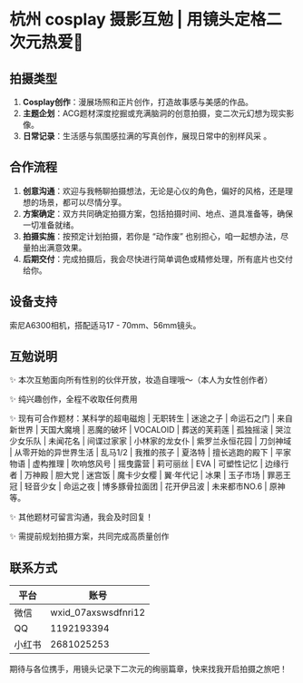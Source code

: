 # 杭州 cosplay 摄影互勉 | 用镜头定格二次元热爱📸

## 拍摄类型
1. **Cosplay创作**：漫展场照和正片创作，打造故事感与美感的作品。
2. **主题企划**：ACG题材深度挖掘或充满脑洞的创意拍摄，变二次元幻想为现实影像。
3. **日常记录**：生活感与氛围感拉满的写真创作，展现日常中的别样风采 。

## 合作流程
1. **创意沟通**：欢迎与我畅聊拍摄想法，无论是心仪的角色，偏好的风格，还是理想的场景，都可以尽情分享。
2. **方案确定**：双方共同确定拍摄方案，包括拍摄时间、地点、道具准备等，确保一切准备就绪。
3. **拍摄实施**：按预定计划拍摄，若你是 “动作废” 也别担心，咱一起想办法，尽量拍出满意效果。
4. **后期交付**：完成拍摄后，我会尽快进行简单调色或精修处理，所有底片也交付给你。

## 设备支持
索尼A6300相机，搭配适马17 - 70mm、56mm镜头。

## 互勉说明
✨ 本次互勉面向所有性别的伙伴开放，妆造自理哦～（本人为女性创作者）

✨ 纯兴趣创作，全程不收取任何费用

✨ 现有可合作题材：某科学的超电磁炮 | 无职转生 | 迷途之子 | 命运石之门 | 来自新世界 | 天国大魔境 | 恶魔的破坏 | VOCALOID | 葬送的芙莉莲 | 孤独摇滚 | 哭泣少女乐队 | 未闻花名 | 间谍过家家 | 小林家的龙女仆 | 紫罗兰永恒花园 | 刀剑神域 | 从零开始的异世界生活 | 乱马1/2 | 我推的孩子 | 夏洛特 | 擅长逃跑的殿下 | 平家物语 | 虚构推理 | 吹响悠风号 | 摇曳露营 | 莉可丽丝 | EVA | 可塑性记忆 | 边缘行者 | 万神殿 | 胆大党 | 迷宫饭 | 魔卡少女樱 | 翼·年代记 | 冰果 | 玉子市场 | 罪恶王冠 | 轻音少女 | 命运之夜 | 博多豚骨拉面团 | 花开伊吕波 | 未来都市NO.6 | 原神 等。

✨ 其他题材可留言沟通，我会及时回复！

✨ 需提前规划拍摄方案，共同完成高质量创作

## 联系方式
|平台|账号|
|----|----|
|微信|wxid_07axswsdfnri12|
|QQ|1192193394|
|小红书|2681025253|

期待与各位携手，用镜头记录下二次元的绚丽篇章，快来找我开启拍摄之旅吧！